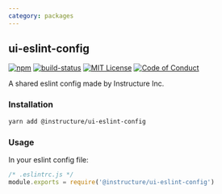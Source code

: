 ```yaml
---
category: packages
---
```


## ui-eslint-config

[![npm][npm]][npm-url]
[![build-status][build-status]][build-status-url]
[![MIT License][license-badge]][LICENSE]
[![Code of Conduct][coc-badge]][coc]

A shared eslint config made by Instructure Inc.

### Installation

```sh
yarn add @instructure/ui-eslint-config
```

### Usage

In your eslint config file:

```js
/* .eslintrc.js */
module.exports = require('@instructure/ui-eslint-config')
```

[npm]: https://img.shields.io/npm/v/@instructure/ui-eslint-config.svg
[npm-url]: https://npmjs.com/package/@instructure/ui-eslint-config

[build-status]: https://travis-ci.org/instructure/instructure-ui.svg?branch=master
[build-status-url]: https://travis-ci.org/instructure/instructure-ui "Travis CI"

[license-badge]: https://img.shields.io/npm/l/instructure-ui.svg?style=flat-square
[license]: https://github.com/instructure/instructure-ui/blob/master/LICENSE

[coc-badge]: https://img.shields.io/badge/code%20of-conduct-ff69b4.svg?style=flat-square
[coc]: https://github.com/instructure/instructure-ui/blob/master/CODE_OF_CONDUCT.md
